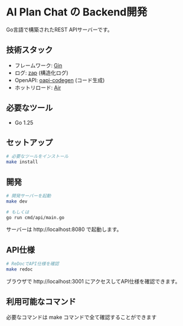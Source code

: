 # AI Plan Chat の Backend開発
Go言語で構築されたREST APIサーバーです。

## 技術スタック

- フレームワーク: [Gin](https://github.com/gin-gonic/gin)
- ログ: [zap](https://github.com/uber-go/zap) (構造化ログ)
- OpenAPI: [oapi-codegen](https://github.com/oapi-codegen/oapi-codegen) (コード生成)
- ホットリロード: [Air](https://github.com/air-verse/air)

## 必要なツール

- Go 1.25

## セットアップ

```bash
# 必要なツールをインストール
make install
```

## 開発

```bash
# 開発サーバーを起動
make dev

# もしくは
go run cmd/api/main.go
```

サーバーは http://localhost:8080 で起動します。

## API仕様

```bash
# ReDocでAPI仕様を確認
make redoc
```

ブラウザで http://localhost:3001 にアクセスしてAPI仕様を確認できます。

## 利用可能なコマンド

必要なコマンドは  make コマンドで全て確認することができます


